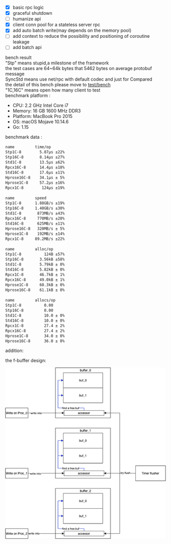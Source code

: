 - [x] basic rpc logic
- [x] graceful shutdown
- [ ] humanize api
- [x] client conn pool for a stateless server rpc  
- [x] add auto batch write(may depends on the memory pool)  
- [ ] add context to reduce the possibility  and positioning of coroutine leakage
- [ ] add batch api

bench result  
"Stp" means stupid,a milestone of the framework  
the test cases are 64~64k bytes that 5462 bytes on average protobuf message  
SyncStd means use net/rpc with default codec and just for Compared   
the detail of this bench please move to [test/bench](test/bench)  
"1C,16C" means open how many client to test  
benchmark platform :
- CPU: 2.2 GHz Intel Core i7
- Memory: 16 GB 1600 MHz DDR3
- Platform: MacBook Pro 2015
- OS: macOS Mojave 10.14.6
- Go: 1.15


benchmark data :
```
name         time/op
Stp1C-8        5.87µs ±22%
Stp16C-8       8.14µs ±27%
Std1C-8        13.5µs ±62%
Rpcx16C-8      14.4µs ±18%
Std16C-8       17.6µs ±11%
Hprose16C-8    34.1µs ± 5%
Hprose1C-8     57.2µs ±16%
Rpcx1C-8        124µs ±19%

name         speed
Stp1C-8      1.88GB/s ±19%
Stp16C-8     1.40GB/s ±30%
Std1C-8       873MB/s ±43%
Rpcx16C-8     770MB/s ±20%
Std16C-8      625MB/s ±11%
Hprose16C-8   320MB/s ± 5%
Hprose1C-8    192MB/s ±14%
Rpcx1C-8     89.2MB/s ±22%

name         alloc/op
Stp1C-8          124B ±57%
Stp16C-8       3.56kB ±58%
Std1C-8        5.79kB ± 0%
Std16C-8       5.82kB ± 0%
Rpcx1C-8       46.7kB ± 1%
Rpcx16C-8      49.0kB ± 1%
Hprose1C-8     60.3kB ± 0%
Hprose16C-8    61.1kB ± 0%

name         allocs/op
Stp1C-8          0.00
Stp16C-8         0.00
Std1C-8          10.0 ± 0%
Std16C-8         10.0 ± 0%
Rpcx1C-8         27.4 ± 2%
Rpcx16C-8        27.4 ± 2%
Hprose1C-8       34.0 ± 0%
Hprose16C-8      36.0 ± 0%

```


addition:

the f-buffer design:


![f-buffer](doc/fbuffer.png)
